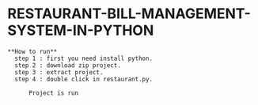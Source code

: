 # RESTAURANT-BILL-MANAGEMENT-SYSTEM-IN-PYTHON


    **How to run**
      step 1 : first you need install python.
      step 2 : download zip project.
      step 3 : extract project.
      step 4 : double click in restaurant.py.

          Project is run
